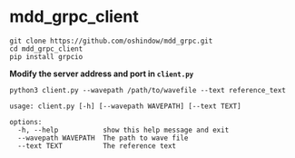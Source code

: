 # mdd_grpc_client
``` shell
git clone https://github.com/oshindow/mdd_grpc.git
cd mdd_grpc_client
pip install grpcio
```

**Modify the server address and port in `client.py`**

``` shell
python3 client.py --wavepath /path/to/wavefile --text reference_text

usage: client.py [-h] [--wavepath WAVEPATH] [--text TEXT]

options:
  -h, --help           show this help message and exit
  --wavepath WAVEPATH  The path to wave file
  --text TEXT          The reference text
```
